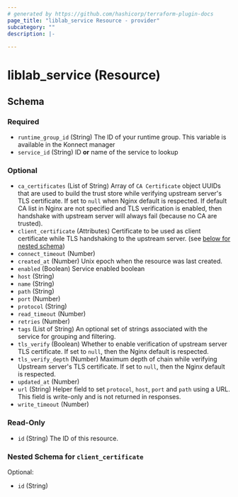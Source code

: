 ```yaml
---
# generated by https://github.com/hashicorp/terraform-plugin-docs
page_title: "liblab_service Resource - provider"
subcategory: ""
description: |-
  
---
```


# liblab_service (Resource)





<!-- schema generated by tfplugindocs -->
## Schema

### Required

- `runtime_group_id` (String) The ID of your runtime group. This variable is available in the Konnect manager
- `service_id` (String) ID **or** name of the service to lookup

### Optional

- `ca_certificates` (List of String) Array of `CA Certificate` object UUIDs that are used to build the trust store while verifying upstream server's TLS certificate. If set to `null` when Nginx default is respected. If default CA list in Nginx are not specified and TLS verification is enabled, then handshake with upstream server will always fail (because no CA are trusted).
- `client_certificate` (Attributes) Certificate to be used as client certificate while TLS handshaking to the upstream server. (see [below for nested schema](#nestedatt--client_certificate))
- `connect_timeout` (Number)
- `created_at` (Number) Unix epoch when the resource was last created.
- `enabled` (Boolean) Service enabled boolean
- `host` (String)
- `name` (String)
- `path` (String)
- `port` (Number)
- `protocol` (String)
- `read_timeout` (Number)
- `retries` (Number)
- `tags` (List of String) An optional set of strings associated with the service for grouping and filtering.
- `tls_verify` (Boolean) Whether to enable verification of upstream server TLS certificate. If set to `null`, then the Nginx default is respected.
- `tls_verify_depth` (Number) Maximum depth of chain while verifying Upstream server's TLS certificate. If set to `null`, then the Nginx default is respected.
- `updated_at` (Number)
- `url` (String) Helper field to set `protocol`, `host`, `port` and `path` using a URL. This field is write-only and is not returned in responses.
- `write_timeout` (Number)

### Read-Only

- `id` (String) The ID of this resource.

<a id="nestedatt--client_certificate"></a>
### Nested Schema for `client_certificate`

Optional:

- `id` (String)
